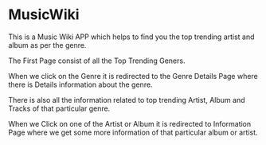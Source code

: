 # MusicWiki

This is a Music Wiki APP which helps to find you the top trending artist and album as per the genre.

The First Page consist of all the Top Trending Geners.

When we click on the Genre it is redirected to the Genre Details Page where there is Details information about the genre.

There is also all the information related to top trending Artist, Album and Tracks of that particular genre.

When we Click on one of the Artist or Album it is redirected to Information Page where we get some more information of that particular album or artist.
